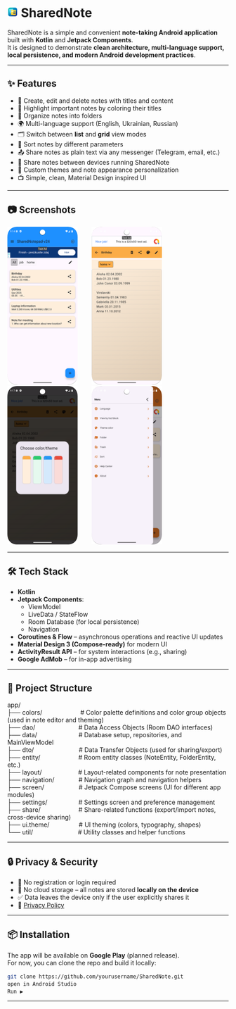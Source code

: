 # <img src="screenshots/icon.png" width="24" alt="SharedNote icon" /> SharedNote

SharedNote is a simple and convenient **note-taking Android application** built with **Kotlin** and **Jetpack Components**.  
It is designed to demonstrate **clean architecture, multi-language support, local persistence, and modern Android development practices**.

---

## ✨ Features

- 📝 Create, edit and delete notes with titles and content
- 🎨 Highlight important notes by coloring their titles
- 📂 Organize notes into folders
- 🌍 Multi-language support (English, Ukrainian, Russian)
- 🗂 Switch between **list** and **grid** view modes
- 🔀 Sort notes by different parameters
- 📤 Share notes as plain text via any messenger (Telegram, email, etc.)
- 🔄 Share notes between devices running SharedNote
- 🎨 Custom themes and note appearance personalization
- 📺 Simple, clean, Material Design inspired UI

---

## 📷 Screenshots

<img src="screenshots/screenshot_01.png" width="160" alt="Children screen" />&nbsp;&nbsp;&nbsp;&nbsp;&nbsp;&nbsp;&nbsp;&nbsp;<img src="screenshots/screenshot_02.png" width="160" alt="Sickness screen" />&nbsp;&nbsp;&nbsp;&nbsp;&nbsp;&nbsp;&nbsp;&nbsp;<img src="screenshots/screenshot_03.png" width="160" alt="Daily routine screen" />&nbsp;&nbsp;&nbsp;&nbsp;&nbsp;&nbsp;&nbsp;&nbsp;<img src="screenshots/screenshot_04.png" width="160" alt="Statistic screen" />

---

## 🛠 Tech Stack

- **Kotlin**
- **Jetpack Components**:
  - ViewModel
  - LiveData / StateFlow
  - Room Database (for local persistence)
  - Navigation
- **Coroutines & Flow** – asynchronous operations and reactive UI updates
- **Material Design 3 (Compose-ready)** for modern UI
- **ActivityResult API** – for system interactions (e.g., sharing)
- **Google AdMob** – for in-app advertising

---

## 📁 Project Structure

app/  
├── colors/ &nbsp;&nbsp;&nbsp;&nbsp;&nbsp;&nbsp;&nbsp;&nbsp;&nbsp;&nbsp;&nbsp;&nbsp;&nbsp;&nbsp;&nbsp;&nbsp; &nbsp;&nbsp;&nbsp; # Color palette definitions and color group objects (used in note editor and theming)<br>
├── dao/ &nbsp;&nbsp;&nbsp;&nbsp;&nbsp;&nbsp;&nbsp;&nbsp;&nbsp;&nbsp;&nbsp;&nbsp;&nbsp;&nbsp;&nbsp;&nbsp;&nbsp;&nbsp;&nbsp;&nbsp;&nbsp;&nbsp;&nbsp; # Data Access Objects (Room DAO interfaces)<br>
├── data/ &nbsp;&nbsp;&nbsp;&nbsp;&nbsp;&nbsp;&nbsp;&nbsp;&nbsp;&nbsp;&nbsp;&nbsp;&nbsp;&nbsp;&nbsp;&nbsp;&nbsp;&nbsp;&nbsp;&nbsp;&nbsp;&nbsp; # Database setup, repositories, and MainViewModel<br>
├── dto/ &nbsp;&nbsp;&nbsp;&nbsp;&nbsp;&nbsp;&nbsp;&nbsp;&nbsp;&nbsp;&nbsp;&nbsp;&nbsp;&nbsp;&nbsp;&nbsp;&nbsp;&nbsp;&nbsp;&nbsp;&nbsp;&nbsp;&nbsp;&nbsp; # Data Transfer Objects (used for sharing/export)<br>
├── entity/ &nbsp;&nbsp;&nbsp;&nbsp;&nbsp;&nbsp;&nbsp;&nbsp;&nbsp;&nbsp;&nbsp;&nbsp;&nbsp;&nbsp;&nbsp;&nbsp;&nbsp;&nbsp;&nbsp;&nbsp; # Room entity classes (NoteEntity, FolderEntity, etc.)<br>
├── layout/ &nbsp;&nbsp;&nbsp;&nbsp;&nbsp;&nbsp;&nbsp;&nbsp;&nbsp;&nbsp;&nbsp;&nbsp;&nbsp;&nbsp;&nbsp;&nbsp;&nbsp;&nbsp;&nbsp; # Layout-related components for note presentation<br>
├── navigation/ &nbsp;&nbsp;&nbsp;&nbsp;&nbsp;&nbsp;&nbsp;&nbsp;&nbsp;&nbsp;&nbsp;&nbsp; # Navigation graph and navigation helpers<br>
├── screen/ &nbsp;&nbsp;&nbsp;&nbsp;&nbsp;&nbsp;&nbsp;&nbsp;&nbsp;&nbsp;&nbsp;&nbsp;&nbsp;&nbsp;&nbsp;&nbsp;&nbsp;&nbsp; # Jetpack Compose screens (UI for different app modules)<br>
├── settings/ &nbsp;&nbsp;&nbsp;&nbsp;&nbsp;&nbsp;&nbsp;&nbsp;&nbsp;&nbsp;&nbsp;&nbsp;&nbsp;&nbsp;&nbsp;&nbsp; # Settings screen and preference management<br>
├── share/ &nbsp;&nbsp;&nbsp;&nbsp;&nbsp;&nbsp;&nbsp;&nbsp;&nbsp;&nbsp;&nbsp;&nbsp;&nbsp;&nbsp;&nbsp;&nbsp;&nbsp;&nbsp;&nbsp;&nbsp; # Share-related functions (export/import notes, cross-device sharing)<br>
├── ui.theme/ &nbsp;&nbsp;&nbsp;&nbsp;&nbsp;&nbsp;&nbsp;&nbsp;&nbsp;&nbsp;&nbsp;&nbsp;&nbsp;&nbsp;&nbsp; # UI theming (colors, typography, shapes)<br>
└── util/ &nbsp;&nbsp;&nbsp;&nbsp;&nbsp;&nbsp;&nbsp;&nbsp;&nbsp;&nbsp;&nbsp;&nbsp;&nbsp;&nbsp;&nbsp;&nbsp;&nbsp;&nbsp;&nbsp;&nbsp;&nbsp;&nbsp;&nbsp;&nbsp; # Utility classes and helper functions<br>

---

## 🔒 Privacy & Security

- 🚫 No registration or login required
- 🚫 No cloud storage – all notes are stored **locally on the device**
- ✅ Data leaves the device only if the user explicitly shares it
- 📢 [Privacy Policy](https://maksimtest.github.io/SharedNotebook/privacy-policy.html)

---

## 📦 Installation

The app will be available on **Google Play** (planned release).  
For now, you can clone the repo and build it locally:

```bash
git clone https://github.com/yourusername/SharedNote.git
open in Android Studio
Run ▶️
```
------------------
